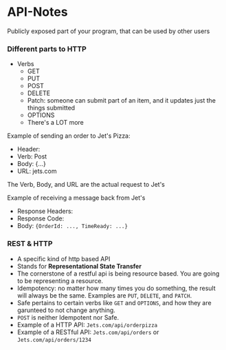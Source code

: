 # API-Notes

Publicly exposed part of your program, that can be used by other users

### Different parts to HTTP
- Verbs
  - GET
  - PUT
  - POST
  - DELETE
  - Patch: someone can submit part of an item, and it updates just the things submitted
  - OPTIONS
  - There's a LOT more

Example of sending an order to Jet's Pizza:
- Header:
- Verb: Post
- Body: {...}
- URL: jets.com

The Verb, Body, and URL are the actual request to Jet's

Example of receiving a message back from Jet's
- Response Headers:
- Response Code:
- Body: `{OrderId: ..., TimeReady: ...}`

### REST & HTTP
- A specific kind of http based API
- Stands for **Representational State Transfer**
- The cornerstone of a restful api is being resource based. You are going to be representing a resource.
- Idempotency: no matter how many times you do something, the result will always be the same. Examples are `PUT`, `DELETE`, and `PATCH`.
- Safe pertains to certain verbs like `GET` and `OPTIONS`, and how they are garunteed to not change anything.
- `POST` is neither Idempotent nor Safe.
- Example of a HTTP API: `Jets.com/api/orderpizza`
- Example of a RESTful API: `Jets.com/api/orders` or `Jets.com/api/orders/1234`
